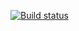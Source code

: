 [![Build status](https://ci.appveyor.com/api/projects/status/u6t9o6y0377c5s5x?svg=true)](https://ci.appveyor.com/project/Vitalya717/project-task-1-6)
